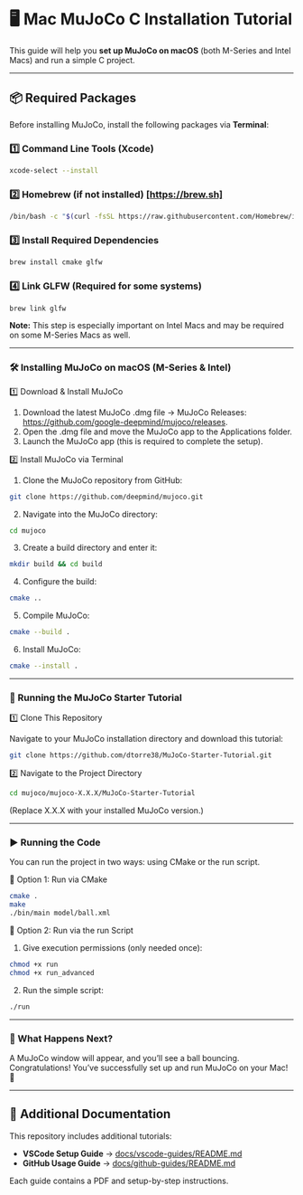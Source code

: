 # 🖥️ Mac MuJoCo C Installation Tutorial

This guide will help you **set up MuJoCo on macOS** (both M-Series and Intel Macs) and run a simple C project.

---

## 📦 Required Packages
Before installing MuJoCo, install the following packages via **Terminal**:

### 1️⃣ Command Line Tools (Xcode)
```sh
xcode-select --install
```

### 2️⃣ Homebrew (if not installed) [https://brew.sh]
```sh
/bin/bash -c "$(curl -fsSL https://raw.githubusercontent.com/Homebrew/install/HEAD/install.sh)"
```

### 3️⃣ Install Required Dependencies
```sh
brew install cmake glfw
```

### 4️⃣ Link GLFW (Required for some systems)
```sh
brew link glfw
```
**Note:** This step is especially important on Intel Macs and may be required on some M-Series Macs as well.

---

### 🛠️ Installing MuJoCo on macOS (M-Series & Intel)

1️⃣ Download & Install MuJoCo
1.	Download the latest MuJoCo .dmg file → MuJoCo Releases: https://github.com/google-deepmind/mujoco/releases.
2.	Open the .dmg file and move the MuJoCo app to the Applications folder.
3.	Launch the MuJoCo app (this is required to complete the setup).

2️⃣ Install MuJoCo via Terminal
1.	Clone the MuJoCo repository from GitHub:
```sh
git clone https://github.com/deepmind/mujoco.git
```
2.	Navigate into the MuJoCo directory:
```sh
cd mujoco
```
3.	Create a build directory and enter it:
```sh
mkdir build && cd build
```
4.	Configure the build:
```sh
cmake ..
```
5.	Compile MuJoCo:
```sh
cmake --build .
```
6.	Install MuJoCo:
```sh
cmake --install .
```

---

### 🚀 Running the MuJoCo Starter Tutorial

1️⃣ Clone This Repository

Navigate to your MuJoCo installation directory and download this tutorial:
```sh
git clone https://github.com/dtorre38/MuJoCo-Starter-Tutorial.git
```

2️⃣ Navigate to the Project Directory
```sh
cd mujoco/mujoco-X.X.X/MuJoCo-Starter-Tutorial
```
(Replace X.X.X with your installed MuJoCo version.)

---

### ▶️ Running the Code

You can run the project in two ways: using CMake or the run script.

🔹 Option 1: Run via CMake
```sh
cmake .
make
./bin/main model/ball.xml
```

🔹 Option 2: Run via the run Script
1.	Give execution permissions (only needed once):
```sh
chmod +x run
chmod +x run_advanced
```
2.	Run the simple script:
```sh
./run
```

---

### 🎉 What Happens Next?

A MuJoCo window will appear, and you’ll see a ball bouncing. Congratulations! You’ve successfully set up and run MuJoCo on your Mac! 🎊

---

## 📖 Additional Documentation

This repository includes additional tutorials:

- **VSCode Setup Guide** → [docs/vscode-guides/README.md](docs/vscode-guides/README.md)
- **GitHub Usage Guide** → [docs/github-guides/README.md](docs/github-guides/README.md)

Each guide contains a PDF and setup-by-step instructions.